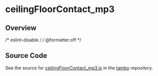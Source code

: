 # ceilingFloorContact_mp3

## Overview

/* eslint-disable */
/* @formatter:off */



## Source Code

See the source for [ceilingFloorContact_mp3.js](https://github.com/phetsims/tambo/blob/main/sounds/ceilingFloorContact_mp3.js) in the [tambo](https://github.com/phetsims/tambo) repository.
